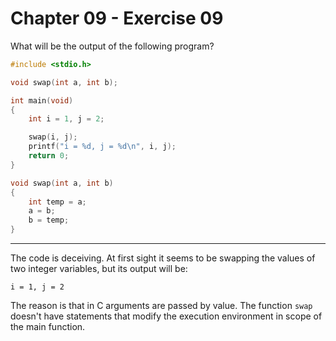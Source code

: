 # Chapter 09 - Exercise 09

What will be the output of the following program?

```C
#include <stdio.h>

void swap(int a, int b);

int main(void)
{
    int i = 1, j = 2;

    swap(i, j);
    printf("i = %d, j = %d\n", i, j);
    return 0;
}

void swap(int a, int b)
{
    int temp = a;
    a = b;
    b = temp;
}
```


---

The code is deceiving.  At first sight it seems to be swapping the values of two
integer variables, but its output will be: 

```
i = 1, j = 2
```

The reason is that in C arguments are passed by value.  The function `swap`
doesn't have statements that modify the execution environment in scope of the
main function.
